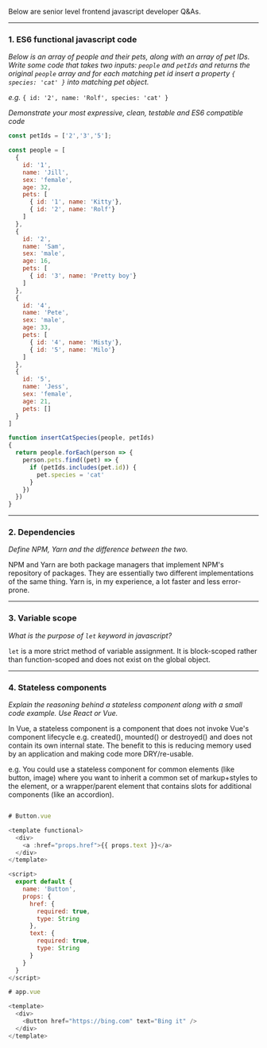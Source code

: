 Below are senior level frontend javascript developer Q&As.

-------------------------

### 1. ES6 functional javascript code

*Below is an array of people and their pets, along with an array of pet IDs. Write some code that takes two inputs: `people` and `petIds` and returns the original `people` array and for each matching pet id insert a property `{ species: 'cat' }` into matching pet object.*

*e.g.* `{ id: '2', name: 'Rolf', species: 'cat' }`

*Demonstrate your most expressive, clean, testable and ES6 compatible code*

```javascript
const petIds = ['2','3','5'];

const people = [
  {
    id: '1',
    name: 'Jill',
    sex: 'female',
    age: 32,
    pets: [
      { id: '1', name: 'Kitty'},
      { id: '2', name: 'Rolf'}
    ]
  },
  {
    id: '2',
    name: 'Sam',
    sex: 'male',
    age: 16,
    pets: [
      { id: '3', name: 'Pretty boy'}
    ]
  },
  {
    id: '4',
    name: 'Pete',
    sex: 'male',
    age: 33,
    pets: [
      { id: '4', name: 'Misty'},
      { id: '5', name: 'Milo'}
    ]
  },
  {
    id: '5',
    name: 'Jess',
    sex: 'female',
    age: 21,
    pets: []
  }  
]
```

```javascript
function insertCatSpecies(people, petIds)
{
  return people.forEach(person => { 
    person.pets.find((pet) => {
      if (petIds.includes(pet.id)) {
        pet.species = 'cat'
      }
    })
  })
}
```

-------------------------

### 2. Dependencies

*Define NPM, Yarn and the difference between the two.*

NPM and Yarn are both package managers that implement NPM's repository of packages. They are essentially two different implementations of the same thing. Yarn is, in my experience, a lot faster and less error-prone.

-------------------------

### 3. Variable scope

*What is the purpose of `let` keyword in javascript?*

`let` is a more strict method of variable assignment. It is block-scoped rather than function-scoped and does not exist on the global object.

-------------------------

### 4. Stateless components

*Explain the reasoning behind a stateless component along with a small code example. Use React or Vue.*

In Vue, a stateless component is a component that does not invoke Vue's component lifecycle e.g. created(), mounted() or destroyed() and does not contain its own internal state. The benefit to this is reducing memory used by an application and making code more DRY/re-usable. 

e.g. You could use a stateless component for common elements (like button, image) where you want to inherit a common set of markup+styles to the element, or a wrapper/parent element that contains slots for additional components (like an accordion).

```javascript

# Button.vue

<template functional>
  <div>
    <a :href="props.href">{{ props.text }}</a>
  </div>
</template>

<script>
  export default {
    name: 'Button',
    props: {
      href: {
        required: true,
        type: String
      },
      text: {
        required: true,
        type: String
      }
    }
  }
</script>

# app.vue

<template>
  <div>
    <Button href="https://bing.com" text="Bing it" />
  </div>
</template>

```
